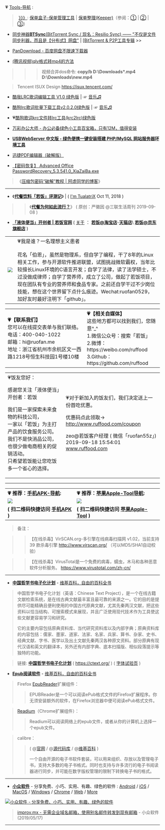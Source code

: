 
💗 [Tools-导航]() :

>  <p>‎ <a href="https://github.com/taoste/Hello-World/tree/master/Tools/apk/%E4%BF%9D%E5%8D%95%E7%9B%92%E5%AD%90" title="保单盒子-@Github/Tools/apk">》》》</a>: <a href="https://apps.apple.com/cn/app/保单盒子-保单管理工具/id1409558062" title="App Store 上的“保单盒子-保单管理工具”">保单盒子-保单管理工具</a> | <a href="https://apps.apple.com/cn/app/保单整理-keeper/id1253280891" title="App Store 上的“保单整理(Keeper)”">保单整理(Keeper)</a>（参阅：<a href="https://zhuanlan.zhihu.com/p/52894089" title="【参考资料】保单盒子 : 第一次买重疾险如何买对不买错？ - 知乎">①</a> | <a href="http://www.sohu.com/a/273721301_793156" title="【参考资料】保单盒子：别让你的保险，白买了_管理">②</a> | <a href="http://m.china-insurance.com/cpinsur/20190510/5101.html" title="【参考资料】保单盒子|保单整理4+2法，让你的保单666_中国保险网--中国最早成立、国内最权威的、全方位为百姓提供服务的保险门户网站">③</a>）</p>


- [同步神器**BTSync**(BitTorrent Sync / 现名：Resilio Sync) —— "不仅是文件同步利器，而且是【分布式】网盘"](https://github.com/taoste/Hello-World/tree/master/Technical%20File(PDF)/ProgramThink/BTSync)   |  [[BitTorrent & P2P工具专辑](https://github.com/taoste/Hello-World/tree/master/Tools/P2P%E5%B7%A5%E5%85%B7) >>

- [PanDownload - 百度网盘不限速下载器](https://github.com/taoste/Hello-World/tree/master/Tools/PanDownload)

- [(腾讯视频)qlv格式转mp4的方法](https://github.com/taoste/Hello-World/blob/master/Tools/qlv格式转mp4（腾讯视频）/readme.md)

>>> 视频合并dos命令: **copy/b  D:\Downloads\*.mp4 D:\Downloads\new.mp4**

> Tencent ISUX Design  https://isux.tencent.com/

- [酷我LRC歌词编辑工具 V1.0 绿色版](https://github.com/taoste/Hello-World/tree/master/Tools/LRC%20V1.0.rar) | ☞ [音乐♫](https://github.com/taoste/Hello-World/tree/master/Music) 

- [酷狗lrc歌词批量下载工具v2.0.2.0绿色版](https://github.com/taoste/Hello-World/tree/master/Tools/酷狗lrc歌词批量下载工具v2.0.2.0绿色版.zip) | ☞ [音乐♫](https://github.com/taoste/Hello-World/tree/master/Music)  

- 💗[酷狗歌词krc文件转lrc工具(krc2lrc)绿色版](https://github.com/taoste/Hello-World/tree/master/Tools/%E9%85%B7%E7%8B%97%E6%AD%8C%E8%AF%8Dkrc%E6%96%87%E4%BB%B6%E8%BD%AClrc(krc2lrc))

- [万彩办公大师 - 办公必备绿色小工具百宝箱，只有12M，值得安装](https://github.com/taoste/Hello-World/tree/master/Tools/OfficeBox)

- [**USBWebServer 中文版 - 绿色便携一键安装搭建 PHP/MySQL 网站服务器环境工具**](https://github.com/taoste/Hello-World/tree/master/Tools/WebServer%20Tools/)

- [迅捷PDF编辑器（破解版）](https://github.com/taoste/Hello-World/blob/master/Tools/Adobe%20PDF/)

- [【密码恢复】 Advanced Office PasswordRecovery_5.3.541.0_XiaZaiBa.exe](https://github.com/taoste/Hello-World/blob/master/Tools/%E3%80%90%E5%AF%86%E7%A0%81%E6%81%A2%E5%A4%8D%E3%80%91%20Advanced%20Office%20PasswordRecovery_5.3.541.0_XiaZaiBa.exe?raw=true)
> 《[压缩包密码“破解”教程 | 阿虚同学的博客](https://axutongxue.github.io/2019/06/14/%E5%8E%8B%E7%BC%A9%E5%8C%85%E5%AF%86%E7%A0%81%E2%80%9C%E7%A0%B4%E8%A7%A3%E2%80%9D%E6%95%99%E7%A8%8B/)》

---------------------------------------

- 《[**代餐饮料「若饭」评测记**](https://imtx.me/archives/2715.html)》 | ( [I'm TualatriX](https://imtx.me/)   Oct 11, 2018 )
>> 《[**代餐为何如此流行？**](https://mp.weixin.qq.com/s/7zOEd1TH35yuJl_eqBwvQQ)》 ( 原创：严徽因	@三联生活周刊 2019-09-08 )

- [**「液体便当」开创者 | 若饭官网**](https://www.ruffood.com/) ( [关于](https://www.ruffood.com/index/contacts.html) ： [**若饭@淘宝店**](https://ruffood.taobao.com/)-[**天猫店**](https://ruofansp.tmall.com/)\ [**若饭@京东旗舰店**](https://mall.jd.com/index-720799.html)  )

<table>  
  <tr>
        <td>
        <a href="https://github.com/ruffood/ruofan/blob/master/README.md" title="我是谁？"><img src="https://camo.githubusercontent.com/0625034ee5acb831d9be4b6fecf84114699f58a3/68747470733a2f2f7374617469632e727566666f6f642e636f6d2f617373657473332f696d616765732f7573312e6a70673f7261773d74727565"/></a></td>
<td>💗我是谁？一名理想主义患者<br><br>
花名「伯恩」，虽然是物理系，但自学了编程，干了8年的Linux相关工作，参与开源软件推进联盟，试图挑战微软霸权，当年比较擅长Linux环境的C语言开发；自学了法律，读了法学硕士，不过没做成律师；自学了营养师，成立了公司，做起了若饭项目，现在团队有专业的营养师和食品专家。之前还自学干过不少岗位技能，想在这个世界留下点什么痕迹。Wechat:ruofan0529，加好友时最好注明下「github」。</td>
     </tr>
 </table>
    
<table>  
  <tr>
        <td><B>💗【联系我们】</B><br>
您可以在线提交表单与我们联络。<br>
电话：400-040-1022<br>
邮箱：hi@ruofan.me<br>
地址：浙江省杭州市余杭区文一西路1218号恒生科技园1号楼10楼</td>
 <td><B>💗【相关自媒体】</B><br>
这些地方都可以找到我们，您随意^_^<br>
1.微信公众号：搜索「若饭」<br>
2.微博：https://weibo.com/ruffood<br>
3.Github：https://github.com/ruffood </td>
 </tr>
 </table>
 
<table>  
  <tr>
        <td>
💗饭友您好：<br>

感谢您关注「液体便当」开创者：若饭<br>

我们是一家探索未来食物的科技公司，<br>一家以「若饭」为主打产品的饮食服务公司。<br>
我们不是快消品公司，也很少做电商相关的促销活动。<br>
只希望若饭能让您吃饭多一个省心的选择。</td>
 <td>💗对于新加入的饭友们，我们决定送上一份首吃优惠。<br>

优惠码点此领取-> http://www.ruffood.com/coupon<br>

zeo@若饭客户经理 ( 微信「ruofan55z」)<br>
2019-09-18 15:54:01<br>
www.ruffood.com
</td>
 </tr>
 </table>

---------------------------------------
<table>  
  <tr>
        <td><B>💗 推荐：<a href="https://github.com/taoste/Hello-World/tree/master/Tools/apk">手机APK-导航</a>:</B></td>
        <td><B>💗 推荐：<a href="https://github.com/taoste/Hello-World/tree/master/Tools/Apple%20iTunes">苹果Apple-Tool导航</a>:</B></td>
 </tr>
   <tr>
       <td><a href="https://github.com/taoste/Hello-World/tree/master/Tools/apk" title="扫描二维码可以访问【手机APK-导航】"><img src="https://github.com/taoste/Hello-World/raw/master/Tools/apk/apk-qrcode.png?raw=true"/></a></td>
       <td><a href="https://github.com/taoste/Hello-World/tree/master/Tools/Apple%20iTunes" title="扫描二维码可以访问【苹果Apple-Tool导航】"><img src="https://github.com/taoste/Hello-World/raw/master/Tools/Apple%20iTunes/Apple-qrcode.png?raw=true"/></a></td>
    </tr>
    <tr>
        <td><B>( 扫二维码快捷访问 <a href="https://github.com/taoste/Hello-World/tree/master/Tools/apk">手机APK</a>  )</B></td>
       <td><B>( 扫二维码快捷访问 <a href="https://github.com/taoste/Hello-World/tree/master/Tools/Apple%20iTunes">苹果Apple-Tool</a>  )</B></td>
   </tr>
</table>

> 备注：

>> 【在线杀毒】VirSCAN.org-多引擎在线病毒扫描网 v1.02，当前支持 39 款杀毒引擎 http://www.virscan.org/ （可以MD5/SHA1自动校验）

>> 【在线杀毒】VirusTotal是一个免费的病毒，蠕虫，木马和各种恶意软件分析服务。 https://www.virustotal.com/zh-cn/

-------------------------------------------------------------------
 
- [**中国哲学书电子化计划**](https://zh.wikipedia.org/wiki/中國哲學書電子化計劃) - [维基百科，自由的百科全书](https://zh.wikipedia.org/)


> 中国哲学书电子化计划（英语：Chinese Text Project），是一个在线古籍文献检索系统，是在线古典文献最丰富且最可靠的来源之一。它的目的是提供尽可能精确且便利使用的中国古代原典文献，尤其先秦两汉文献，把这些资料以恰当结构、可搜索模式来展现，并且广泛使用现代技术作为工具使这些文献更容易学习和研究。
> 
> 它的主要内容包括原典资料库、当代研究资料库以及内部字典；原典资料库的内容包括：儒家、墨家、道家、法家、名家、兵家、算书、杂家、史书、经典文献、字书、医学以及出土文献先秦两汉各种原文资料。部分原典有现代汉语和英文的翻译本，另外还有内部字典、底本扫描版、相似段落提示等独特的功能。


>  链接: [**中国哲学书电子化计划**](https://ctext.org/zhs) ( https://ctext.org/ ) 
>       ( [字体试验页](https://ctext.org/font-test-page/zhs) )

- [**Epub阅读软件**](https://zh.wikipedia.org/wiki/EPUB) - [维基百科，自由的百科全书](https://zh.wikipedia.org/)

>  Firefox [EpubReader](https://addons.mozilla.org/zh-CN/firefox/addon/epubreader/)扩展组件：
>>  EPUBReader是一个可以阅读ePub格式文件的Firefox扩展程序。你无须安装额外的软件，在Firefox浏览器中便可阅读ePub格式文件。

>  [Readium](https://chrome.google.com/webstore/detail/readium-projects/ngcfggenkbkkglbpmioopllienkphpao?hl=zh-CN)（Chrome扩展组件）：
>>  Readium可以阅读网络上的epub文件，或者从你的计算机上选择一个epub文件。

>  calibre：
>>  ( @[官网](http://www.calibre-ebook.com/) / @[源代码库](https://github.com/kovidgoyal/calibre) / @[维基百科](https://zh.wikipedia.org/zh-cn/Calibre) )
>> 
>>  一个自由开源的电子书软件套装，可以用来组织、存放以及管理电子书，支持大多数的电子书格式。同时也支持与许多流行的电子书阅读器进行同步，并可能在数字版权管理的限制下转换电子书的格式。

-------------------------------------------------------------------

- [**小众软件**](https://www.appinn.com/)  - 分享免费、小巧、实用、有趣、绿色的软件 : 
[Android](https://www.appinn.com/category/android/) 
/ [iOS](https://www.appinn.com/category/ios/)
/ [MacOS](https://www.appinn.com/category/mac/)
/ [Windows](https://www.appinn.com/category/windows/)
/ [Chrome](https://www.appinn.com/category/chrome/)
/ [Web](https://www.appinn.com/category/online-tools/)
/ [More](https://meta.appinn.com/)

<a href="https://img3.appinn.com/static/wp-content/uploads/appinn190.png">
<img src="https://img3.appinn.com/static/wp-content/uploads/appinn190.png" border="0" title="小众软件 - 分享免费、小巧、实用、有趣、绿色的软件"></a>

> [improv.mx - 无需企业域名邮箱，使用别名邮件转发到现有邮箱](https://www.appinn.com/improv-mx/) - 小众软件(2019/05/17) 

-------------------------------------------------------------------

